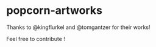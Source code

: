 popcorn-artworks
================

Thanks to @kingflurkel and @tomgantzer for their works!

Feel free to contribute !
